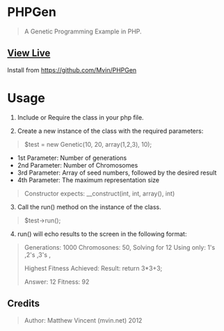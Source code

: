 PHPGen 
===========
> A Genetic Programming Example in PHP.

<a href="http://mvin.net/scripts/rungen.php">View Live</a>
----------------------------------------------------
Install from https://github.com/Mvin/PHPGen

Usage
=====
1. Include or Require the class in your php file.

2. Create a new instance of the class with the required parameters:

>$test = new Genetic(10, 20, array(1,2,3), 10);
	
* 1st Parameter: Number of generations
* 2nd Parameter: Number of Chromosomes
* 3rd Parameter: Array of seed numbers, followed by the desired result
* 4th Parameter: The maximum representation size
	
>Constructor expects: __construct(int, int, array(), int)

3. Call the run() method on the instance of the class.

>$test->run();

4. run() will echo results to the screen in the following format:
	
>	Generations: 1000 Chromosones: 50,
>	Solving for 12 Using only: 1's ,2's ,3's ,
>
>	Highest Fitness Achieved: 
>	Result: return 3*3+3;
>
>	Answer: 12 Fitness: 92
	
Credits	
-------
>Author: Matthew Vincent (mvin.net) 2012